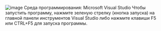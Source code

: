 ![image](https://user-images.githubusercontent.com/90563473/137639213-6fd774ae-85d3-4110-8e8e-fe8106e34bcb.png)
Среда программирования: Microsoft Visual Studio Чтобы запустить программу, нажмите зеленую стрелку (кнопка запуска) на главной панели инструментов Visual Studio либо нажмите клавиши F5 или CTRL+F5 для запуска программы.
